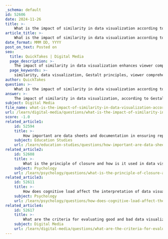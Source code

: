```yaml
---
_schema: default
id: 52606
date: 2024-11-26
title: >-
    What is the impact of similarity in data visualization according to Gestalt principles?
article_title: >-
    What is the impact of similarity in data visualization according to Gestalt principles?
date_format: MMM DD, YYYY
post_on_text: Posted on
seo:
  title: QuickTakes | Digital Media
  page_description: >-
    The impact of similarity in data visualization enhances viewer comprehension by enabling effective grouping of elements, facilitating pattern recognition, and improving clarity through the Gestalt principles.
  page_keywords: >-
    similarity, data visualization, Gestalt principles, viewer comprehension, cognitive load, grouping elements, patterns, relationships, clarity, visual representation, conclusions, decisions, extraneous elements, visual experience, understanding, underlying story
author: QuickTakes
question: >-
    What is the impact of similarity in data visualization according to Gestalt principles?
answer: >-
    The impact of similarity in data visualization, according to Gestalt principles, is significant for enhancing viewer comprehension and interpretation of data. The principle of similarity suggests that when visual elements share common characteristics—such as color, shape, or size—viewers are more likely to group these elements together in their minds. This grouping aids in creating a coherent narrative and helps to eliminate unnecessary cognitive load.\n\nFor instance, when designers use consistent colors or shapes for related data points, it allows viewers to quickly identify patterns and relationships within the data. This is particularly important in complex visualizations where clarity is essential. By applying the principle of similarity, designers can ensure that the visual representation communicates the intended message effectively, making it easier for viewers to draw conclusions and make decisions based on the data presented.\n\nMoreover, the principle of similarity can help in reducing extraneous elements in visualizations. By focusing on grouping similar objects and minimizing distractions—such as unnecessary frames or grid lines—designers can create a more cohesive and connected visual experience. This not only enhances clarity but also fosters a better understanding of the data's underlying story.\n\nIn summary, the principle of similarity in data visualization plays a crucial role in guiding viewer interpretation, facilitating pattern recognition, and improving overall comprehension of the presented information.
subject: Digital Media
file_name: what-is-the-impact-of-similarity-in-data-visualization-according-to-gestalt-principles.md
url: /learn/digital-media/questions/what-is-the-impact-of-similarity-in-data-visualization-according-to-gestalt-principles
score: -1.0
related_article1:
    id: 52594
    title: >-
        How important are data sheets and documentation in ensuring reproducibility?
    subject: Education Studies
    url: /learn/education-studies/questions/how-important-are-data-sheets-and-documentation-in-ensuring-reproducibility
related_article2:
    id: 52608
    title: >-
        What is the principle of closure and how is it used in data visualization?
    subject: Psychology
    url: /learn/psychology/questions/what-is-the-principle-of-closure-and-how-is-it-used-in-data-visualization
related_article3:
    id: 52611
    title: >-
        How does cognitive load affect the interpretation of data visualizations?
    subject: Psychology
    url: /learn/psychology/questions/how-does-cognitive-load-affect-the-interpretation-of-data-visualizations
related_article4:
    id: 52617
    title: >-
        What are the criteria for evaluating good and bad data visualizations?
    subject: Digital Media
    url: /learn/digital-media/questions/what-are-the-criteria-for-evaluating-good-and-bad-data-visualizations
---
```


&nbsp;